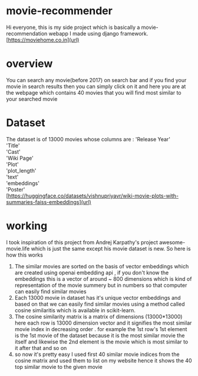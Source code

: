 # movie-recommender
Hi everyone, this is my side project which is basically a movie-recommendation webapp I made using django framework.
[https://moviehome.co.in](url)

# overview
You can search any movie(before 2017) on search bar and if you find your movie in search results then you can simply click on it and here you are at the webpage which contains 40 movies that you will find most similar to your searched movie 
# Dataset
The dataset is of 13000 movies whose columns are :
'Release Year'  
'Title'  
'Cast'  
'Wiki Page'  
'Plot'  
'plot_length'  
'text'  
'embeddings'  
'Poster'  
[https://huggingface.co/datasets/vishnupriyavr/wiki-movie-plots-with-summaries-faiss-embeddings](url)

# working
I took inspiration of this project from Andrej Karpathy's project awesome-movie.life which is just the same except his movie dataset is new. So here is how this works 
1. The similar movies are sorted on the basis of vector embeddings which are created using openai embedding api , if you don't know the embeddings this is a vector of around ~ 800 dimensions which is kind of representation of the movie summery but in numbers so that computer can easily find similar movies
2. Each 13000 movie in dataset has it's unique vector embeddings and based on that we can easily find similar movies using a method called cosine similaritis which is available in scikit-learn.
3. The cosine similarity matrix is a matrix of dimensions (13000*13000) here each row is 13000 dimension vector and it signifies the most similar movie index in decreasing order . for example the 1st row's 1st element is the 1st movie of the dataset because it is the most similar movie the itself and likewise the 2nd element is the movie which is most similar to it after that and so on
4. so now it's pretty easy I used first 40 similar movie indices from the cosine matrix and used them to list on my website hence it shows the 40 top similar movie to the given movie


